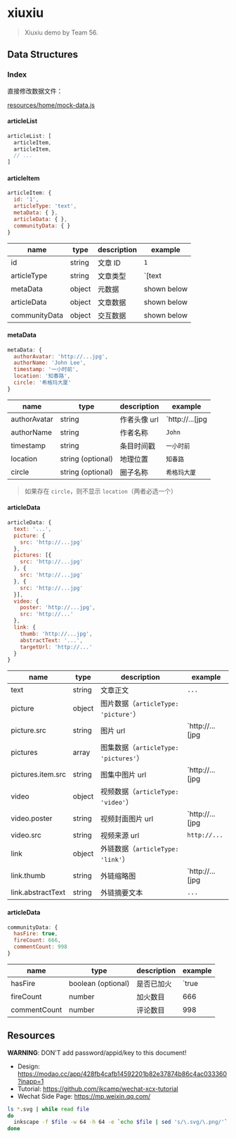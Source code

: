 # xiuxiu

> Xiuxiu demo by Team 56.

## Data Structures

### Index

直接修改数据文件：

[resources/home/mock-data.js](resources/home/mock-data.js)

#### articleList

``` js
articleList: [
  articleItem,
  articleItem,
  // ...
]
```

#### articleItem

``` js
articleItem: {
  id: '1',
  articleType: 'text',
  metaData: { },
  articleData: { },
  communityData: { }
}
```

name | type | description | example
-----|------|-------------|--------
id | string | 文章 ID | `1`
articleType | string | 文章类型 | `[text|picture|pictures|video|link]`
metaData | object | 元数据 | shown below
articleData | object | 文章数据 | shown below
communityData | object | 交互数据 | shown below

#### metaData

``` js
metaData: {
  authorAvatar: 'http://...jpg',
  authorName: 'John Lee',
  timestamp: '一小时前',
  location: '知春路',
  circle: '希格玛大厦'
}
```

name | type | description | example
-----|------|-------------|--------
authorAvatar | string | 作者头像 url | `http://...[jpg|png]`
authorName | string | 作者名称 | `John`
timestamp | string | 条目时间戳 | `一小时前`
location | string (optional) | 地理位置 | `知春路`
circle | string (optional) | 圈子名称 | `希格玛大厦`

> 如果存在 `circle`，则不显示 `location`（两者必选一个）

#### articleData

``` js
articleData: {
  text: '...',
  picture: {
    src: 'http://...jpg'
  },
  pictures: [{
    src: 'http://...jpg'
  }, {
    src: 'http://...jpg'
  }, {
    src: 'http://...jpg'
  }],
  video: {
    poster: 'http://...jpg',
    src: 'http://...'
  },
  link: {
    thumb: 'http://...jpg',
    abstractText: '...',
    targetUrl: 'http://...'
  }
}
```

name | type | description | example
-----|------|-------------|--------
text | string | 文章正文 | `...`
picture | object | 图片数据（`articleType: 'picture'`） |
picture.src | string | 图片 url | `http://...[jpg|png]`
pictures | array | 图集数据（`articleType: 'pictures'`） |
pictures.item.src | string | 图集中图片 url | `http://...[jpg|png]`
video | object | 视频数据（`articleType: 'video'`） |
video.poster | string | 视频封面图片 url | `http://...[jpg|png]`
video.src | string | 视频来源 url | `http://...`
link | object | 外链数据（`articleType: 'link'`） |
link.thumb | string | 外链缩略图 | `http://...[jpg|png]`
link.abstractText | string | 外链摘要文本 | `...`

#### articleData

``` js
communityData: {
  hasFire: true,
  fireCount: 666,
  commentCount: 998
}
```

name | type | description | example
-----|------|-------------|--------
hasFire | boolean (optional) | 是否已加火 | `true|false`
fireCount | number | 加火数目 | 666
commentCount | number | 评论数目 | 998

## Resources

**WARNING**: DON'T add password/appid/key to this document!

- Design: https://modao.cc/app/428fb4cafb14592201b82e37874b86c4ac033360?inapp=1
- Tutorial: https://github.com/ikcamp/wechat-xcx-tutorial
- Wechat Side Page: https://mp.weixin.qq.com/

``` bash
ls *.svg | while read file
do
  inkscape -f $file -w 64 -h 64 -e `echo $file | sed 's/\.svg/\.png/'`
done
```
